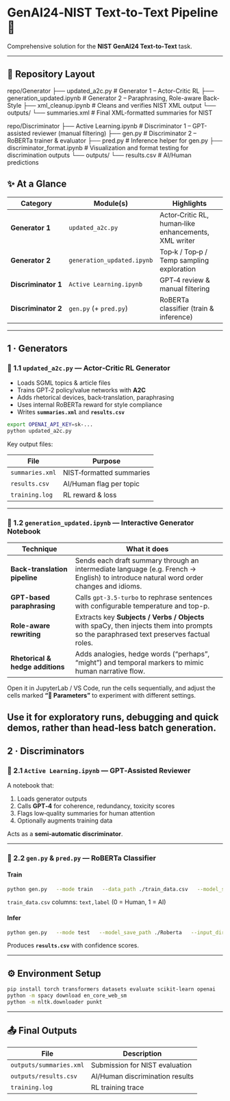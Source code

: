 # GenAI24‑NIST Text‑to‑Text Pipeline 📝

Comprehensive solution for the **NIST GenAI24 Text‑to‑Text** task.

---

## 📁 Repository Layout

repo/Generator
├── updated_a2c.py # Generator 1 – Actor-Critic RL
├── generation_updated.ipynb # Generator 2 – Paraphrasing, Role-aware Back-Style
├── xml_cleanup.ipynb # Cleans and verifies NIST XML output
└── outputs/
└── summaries.xml # Final XML-formatted summaries for NIST

repo/Discriminator
├── Active Learning.ipynb # Discriminator 1 – GPT-assisted reviewer (manual filtering)
├── gen.py # Discriminator 2 – RoBERTa trainer & evaluator
├── pred.py # Inference helper for gen.py
├── discriminator_format.ipynb # Visualization and format testing for discrimination outputs
└── outputs/
└── results.csv # AI/Human predictions

## ✨ At a Glance

| Category        | Module(s)                           | Highlights                                   |
|-----------------|-------------------------------------|----------------------------------------------|
| **Generator 1** | `updated_a2c.py`                    | Actor‑Critic RL, human‑like enhancements, XML writer |
| **Generator 2** | `generation_updated.ipynb`          | Top‑k / Top‑p / Temp sampling exploration    |
| **Discriminator 1** | `Active Learning.ipynb`         | GPT‑4 review & manual filtering              |
| **Discriminator 2** | `gen.py` (+ `pred.py`)          | RoBERTa classifier (train & inference)       |

---

## 1 · Generators

### 🔹 1.1 `updated_a2c.py` — Actor‑Critic RL Generator

- Loads SGML topics & article files  
- Trains GPT‑2 policy/value networks with **A2C**  
- Adds rhetorical devices, back‑translation, paraphrasing  
- Uses internal RoBERTa reward for style compliance  
- Writes **`summaries.xml`** and **`results.csv`**

```bash
export OPENAI_API_KEY=sk-...
python updated_a2c.py
```

Key output files:

| File            | Purpose                |
|-----------------|------------------------|
| `summaries.xml` | NIST‑formatted summaries |
| `results.csv`   | AI/Human flag per topic |
| `training.log`  | RL reward & loss        |

---

### 🔹 1.2 `generation_updated.ipynb` — Interactive Generator Notebook

| Technique                        | What it does                                                                                                                            |
| -------------------------------- | --------------------------------------------------------------------------------------------------------------------------------------- |
| **Back-translation pipeline**    | Sends each draft summary through an intermediate language (e.g. French → English) to introduce natural word order changes and idioms.   |
| **GPT-based paraphrasing**       | Calls `gpt-3.5-turbo` to rephrase sentences with configurable temperature and top-p.                                                    |
| **Role-aware rewriting**         | Extracts key **Subjects / Verbs / Objects** with spaCy, then injects them into prompts so the paraphrased text preserves factual roles. |
| **Rhetorical & hedge additions** | Adds analogies, hedge words (“perhaps”, “might”) and temporal markers to mimic human narrative flow.                                    |


Open it in JupyterLab / VS Code, run the cells sequentially, and adjust the cells marked **“🔧 Parameters”** to experiment with different settings.

Use it for **exploratory runs, debugging and quick demos**, rather than head‑less batch generation.
---

## 2 · Discriminators

### 🔸 2.1 `Active Learning.ipynb` — GPT‑Assisted Reviewer

A notebook that:

1. Loads generator outputs  
2. Calls **GPT‑4** for coherence, redundancy, toxicity scores  
3. Flags low‑quality summaries for human attention  
4. Optionally augments training data

Acts as a **semi‑automatic discriminator**.

---

### 🔸 2.2 `gen.py` & `pred.py` — RoBERTa Classifier

#### Train

```bash
python gen.py   --mode train   --data_path ./train_data.csv   --model_save_path ./Roberta
```

`train_data.csv` columns: `text,label` (0 = Human, 1 = AI)

#### Infer

```bash
python gen.py   --mode test   --model_save_path ./Roberta   --input_directory ./txts   --results_file ./results.csv
```

Produces **`results.csv`** with confidence scores.

---

## ⚙️ Environment Setup

```bash
pip install torch transformers datasets evaluate scikit-learn openai             spacy nltk beautifulsoup4 rouge-score
python -m spacy download en_core_web_sm
python -m nltk.downloader punkt
```

---

## 📤 Final Outputs

| File                 | Description                        |
|----------------------|------------------------------------|
| `outputs/summaries.xml` | Submission for NIST evaluation  |
| `outputs/results.csv`   | AI/Human discrimination results |
| `training.log`          | RL training trace               |
